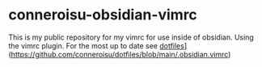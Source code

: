 # conneroisu-obsidian-vimrc
This is my public repository for my vimrc for use inside of obsidian. Using the vimrc plugin. 
For the most up to date see [dotfiles](https://github.com/conneroisu/dotfiles/main/.obsidian.vimrc)](https://github.com/conneroisu/dotfiles/blob/main/.obsidian.vimrc)
